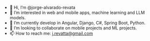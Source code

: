 - 👋 Hi, I’m @jorge-alvarado-revata
- 👀 I’m interested in web and mobile apps, machine learning and LLM models.
- 🌱 I’m currently develop in Angular, Django, C#, Spring Boot, Python.
- 💞️ I’m looking to collaborate on mobile projects and ML projects.
- 📫 How to reach me: j.revatta@gmail.com

<!---
jorge-alvarado-revata/jorge-alvarado-revata is a ✨ special ✨ repository because its `README.md` (this file) appears on your GitHub profile.
You can click the Preview link to take a look at your changes.
--->

